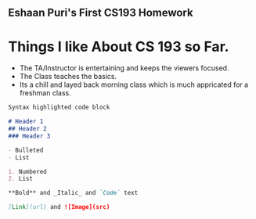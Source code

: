 ## Eshaan Puri's First CS193 Homework

# Things I like About CS 193 so Far.
- The TA/Instructor is entertaining and keeps the viewers focused.
- The Class teaches the basics.
- Its a chill and layed back morning class which is much appricated for a freshman class.


```markdown
Syntax highlighted code block

# Header 1
## Header 2
### Header 3

- Bulleted
- List

1. Numbered
2. List

**Bold** and _Italic_ and `Code` text

[Link](url) and ![Image](src)
```

